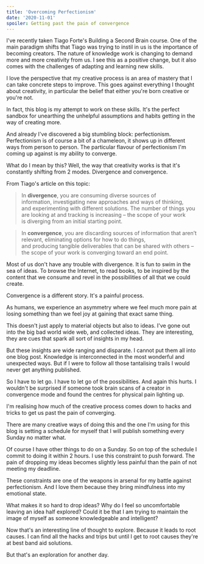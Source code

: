 ```yaml
---
title: 'Overcoming Perfectionism'
date: '2020-11-01'
spoiler: Getting past the pain of convergence
---
```


I've recently taken Tiago Forte's Building a Second Brain course. One of the main paradigm shifts that Tiago was trying to instil in us is the importance of becoming creators. The nature of knowledge work is changing to demand more and more creativity from us. I see this as a positive change, but it also comes with the challenges of adapting and learning new skills.

I love the perspective that my creative process is an area of mastery that I can take concrete steps to improve. This goes against everything I thought about creativity, in particular the belief that either you're born creative or you're not.

In fact, this blog is my attempt to work on these skills. It's the perfect sandbox for unearthing the unhelpful assumptions and habits getting in the way of creating more.

And already I've discovered a big stumbling block: perfectionism. Perfectionism is of course a bit of a chameleon, it shows up in different ways from person to person. The particular flavour of perfectionism I'm coming up against is my ability to converge.

What do I mean by this? Well, the way that creativity works is that it's constantly shifting from 2 modes. Divergence and convergence.

From Tiago's article on this topic:

> In **divergence**, you are consuming diverse sources of information, investigating new approaches and ways of thinking, and experimenting with different solutions. The number of things you are looking at and tracking is increasing – the scope of your work is diverging from an initial starting point.

> In **convergence**, you are discarding sources of information that aren’t relevant, eliminating options for how to do things, and producing tangible deliverables that can be shared with others – the scope of your work is converging toward an end point.

Most of us don't have any trouble with divergence. It is fun to swim in the sea of ideas. To browse the Internet, to read books, to be inspired by the content that we consume and revel in the possibilities of all that we could create.

Convergence is a different story. It's a painful process.

As humans, we experience an asymmetry where we feel much more pain at losing something than we feel joy at gaining that exact same thing.

This doesn't just apply to material objects but also to ideas. I've gone out into the big bad world wide web, and collected ideas. They are interesting, they are cues that spark all sort of insights in my head.

But these insights are wide ranging and disparate. I cannot put them all into one blog post. Knowledge is interconnected in the most wonderful and unexpected ways. But if I were to follow all those tantalising trails I would never get anything published.

So I have to let go. I have to let go of the possibilities. And again this hurts. I wouldn't be surprised if someone took brain scans of a creator in convergence mode and found the centres for physical pain lighting up.

I'm realising how much of the creative process comes down to hacks and tricks to get us past the pain of converging.

There are many creative ways of doing this and the one I'm using for this blog is setting a schedule for myself that I will publish something every Sunday no matter what.

Of course I have other things to do on a Sunday. So on top of the schedule I commit to doing it within 2 hours. I use this constraint to push forward. The pain of dropping my ideas becomes slightly less painful than the pain of not meeting my deadline.

These constraints are one of the weapons in arsenal for my battle against perfectionism. And I love them because they bring mindfulness into my emotional state.

What makes it so hard to drop ideas? Why do I feel so uncomfortable leaving an idea half explored? Could it be that I am trying to maintain the image of myself as someone knowledgeable and intelligent?

Now that's an interesting line of thought to explore. Because it leads to root causes. I can find all the hacks and trips but until I get to root causes they're at best band aid solutions.

But that's an exploration for another day.